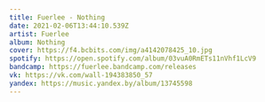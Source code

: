 ```yaml
---
title: Fuerlee - Nothing
date: 2021-02-06T13:44:10.539Z
artist: Fuerlee
album: Nothing
cover: https://f4.bcbits.com/img/a4142078425_10.jpg
spotify: https://open.spotify.com/album/03vuA0RmETs11nVhf1LcV9
bandcamp: https://fuerlee.bandcamp.com/releases
vk: https://vk.com/wall-194383850_57
yandex: https://music.yandex.by/album/13745598
---
```

